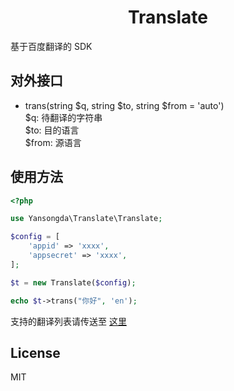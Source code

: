 <h1 align="center">Translate</h1>

基于百度翻译的 SDK

## 对外接口
- trans(string $q, string $to, string $from = 'auto')  
$q: 待翻译的字符串  
$to: 目的语言  
$from: 源语言  

## 使用方法
```php
<?php

use Yansongda\Translate\Translate;

$config = [
    'appid' => 'xxxx',
    'appsecret' => 'xxxx',
];

$t = new Translate($config);

echo $t->trans("你好", 'en');
```

支持的翻译列表请传送至 [这里](http://api.fanyi.baidu.com/api/trans/product/apidoc)

## License
MIT